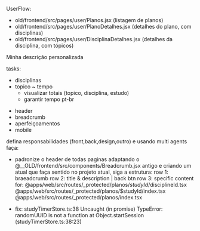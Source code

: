 UserFlow:
  - old/frontend/src/pages/user/Planos.jsx (listagem de planos)
  - old/frontend/src/pages/user/PlanoDetalhes.jsx (detalhes do plano, com disciplinas)
  - old/frontend/src/pages/user/DisciplinaDetalhes.jsx (detalhes da disciplina, com tópicos)

Minha descrição personalizada

tasks:
* disciplinas
* topico
~ tempo
  - visualizar totais (topico, disciplina, estudo)
  - garantir tempo pt-br
- header
- breadcrumb
- aperfeiçoamentos
- mobile



defina responsabilidades (front,back,design,outro) e usando multi agents faça:
- padronize o header de todas paginas adaptando o @__OLD/frontend/src/components/Breadcrumb.jsx antigo e criando um atual que faça sentido no projeto atual, siga a estrutura: 
row 1: braeadcrumb 
row 2: title & description | back btn
row 3: specific content
for:
@apps/web/src/routes/_protected/planos/$studyId/$disciplineId.tsx
@apps/web/src/routes/_protected/planos/$studyId/index.tsx
@apps/web/src/routes/_protected/planos/index.tsx

- fix: studyTimerStore.ts:38 Uncaught (in promise) TypeError: randomUUID is not a function
    at Object.startSession (studyTimerStore.ts:38:23)